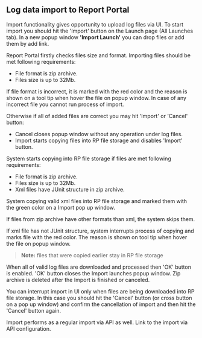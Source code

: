 ## Log data import to Report Portal

Import functionality gives opportunity to upload log files via UI.
To start import you should hit the 'Import' button on the Launch page (All Launches tab). In a new popup window **'Import Launch'** you can drop files or add  them by add link.

Report Portal firstly checks files size and format. Importing files should be met following requirements:
* File format is zip archive.
* Files size is up to 32Mb.

If file format is incorrect, it is marked with the red color and the reason is shown on a tool tip when hover the file on popup window.  In case of any incorrect file you cannot run process of import.

Otherwise if all of added files are correct you may hit 'Import' or 'Cancel' button:
* Cancel closes popup window without any operation under log files. 
* Import starts copying files into RP file storage and disables 'Import' button. 

System starts copying into RP file storage if files are met following requirements: 
* File format is zip archive.
* Files size is up to 32Mb.
* Xml files have JUnit structure in zip archive.

System copying valid xml files into RP file storage and marked them with the green color on a Import pop up window.

If files from zip archive have other formats than xml, the system skips them.

If xml file has not JUnit structure, system interrupts process of copying and marks file with the red color. The reason is shown on tool tip when hover the file on popup window. 

>**Note:**
files that were copied earlier stay in RP file storage

When all of valid log files are downloaded and processed then 'OK' button is enabled. 'OK' button closes the Import launches popup window. Zip archive is deleted after the Import is finished or canceled.

You can interrupt import in UI only when files are being downloaded into RP file storage. In this case you should hit the 'Cancel' button (or cross button on a pop up window) and confirm the cancellation of import and then hit the 'Cancel' button again.

Import performs as a regular import via API as well.  Link to the import via API configuration.